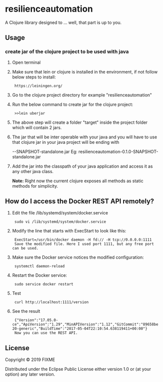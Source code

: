# resilienceautomation

A Clojure library designed to ... well, that part is up to you.

## Usage


### create jar of the clojure project to be used with java

1. Open terminal
2. Make sure that lein or clojure is installed in the environment, if not follow below steps to install:
		
		https://leiningen.org/ 

3. Go to the clojure project directory for example "resilienceautomation"
4. Run the below command to create jar for the clojure project:

		>>lein uberjar

5. The above step will create a folder "target" inside the project folder which will contain 2 jars.
6. The jar that will be inter operable with your java and you will have to use that clojure jar in your java project will be ending with 

	<projectname>-<version>-SNAPSHOT-standalone.jar
	Eg: resilienceautomation-0.1.0-SNAPSHOT-standalone.jar

7. Add the jar into the classpath of your java application and access it as any other java class.

   <b>Note:</b> Right now the current clojure exposes all methods as static methods for simplicity.

## How do I access the Docker REST API remotely?


1. Edit the file /lib/systemd/system/docker.service

		sudo vi /lib/systemd/system/docker.service
2. Modify the line that starts with ExecStart to look like this:

		ExecStart=/usr/bin/docker daemon -H fd:// -H tcp://0.0.0.0:1111
		Save the modified file. Here I used port 1111, but any free port can be used.

3. Make sure the Docker service notices the modified configuration:

		systemctl daemon-reload
4. Restart the Docker service:
		
		sudo service docker restart
5. Test

		curl http://localhost:1111/version

6. See the result

		{"Version":"17.05.0-ce","ApiVersion":"1.29","MinAPIVersion":"1.12","GitCommit":"89658be","GoVersion":"go1.7.5","Os":"linux","Arch":"amd64","KernelVersion":"4.15.0-20-generic","BuildTime":"2017-05-04T22:10:54.638119411+00:00"}
		Now you can use the REST API.


## License

Copyright © 2019 FIXME

Distributed under the Eclipse Public License either version 1.0 or (at
your option) any later version.
